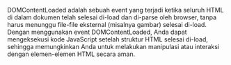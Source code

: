 <!-- kode dengan event domcontentloaded that worked pada multiple swiper -->
<script>
  document.addEventListener("DOMContentLoaded", function() {
    var swiper = new Swiper(".mySwiper", {
      spaceBetween: 30,
      slidesPerView: 3,
      pagination: {
        el: ".swiper-pagination",
        clickable: true,
      },
    });

    var swiper2 = new Swiper(".mySwiper2", {
      spaceBetween: 30,
      slidesPerView: 3,
      pagination: {
        el: ".swiper-pagination",
        clickable: true,
      },
    });
  });
</script>

DOMContentLoaded adalah sebuah event yang terjadi ketika seluruh HTML di dalam dokumen telah selesai di-load dan di-parse oleh browser, tanpa harus menunggu file-file eksternal (misalnya gambar) selesai di-load. Dengan menggunakan event DOMContentLoaded, Anda dapat mengeksekusi kode JavaScript setelah struktur HTML selesai di-load, sehingga memungkinkan Anda untuk melakukan manipulasi atau interaksi dengan elemen-elemen HTML secara aman.
